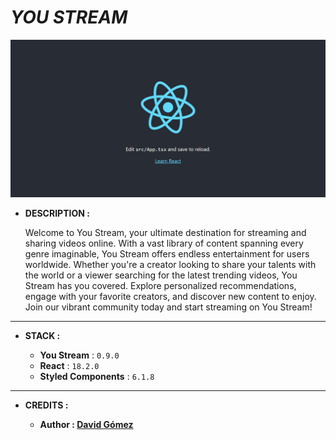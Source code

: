 # _YOU STREAM_

![THUMBNAIL](resources/img/Thumbnail.png)

- **DESCRIPTION :**

  Welcome to You Stream, your ultimate destination for streaming and sharing videos online. With a vast library of content spanning every genre imaginable, You Stream offers endless entertainment for users worldwide. Whether you're a creator looking to share your talents with the world or a viewer searching for the latest trending videos, You Stream has you covered. Explore personalized recommendations, engage with your favorite creators, and discover new content to enjoy. Join our vibrant community today and start streaming on You Stream!

---

- **STACK :**

  - **You Stream** : `0.9.0`
  - **React** : `18.2.0`
  - **Styled Components** : `6.1.8`

---

- **CREDITS :**

  - **Author : [David Gómez](https://github.com/DavidGomezToca)**
